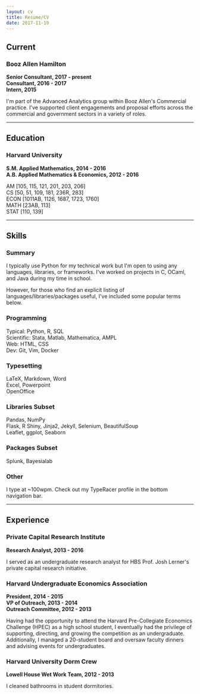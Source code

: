```yaml
---
layout: cv
title: Resume/CV
date: 2017-11-19
---
```

## Current
### Booz Allen Hamilton
**Senior Consultant, 2017 - present**
<br>
**Consultant, 2016 - 2017**
<br>
**Intern, 2015**

I'm part of the Advanced Analytics group within Booz Allen's
Commercial practice. I've supported client engagements and proposal efforts
across the commercial and government sectors in a variety of roles.

---

## Education
### Harvard University
**S.M. Applied Mathematics, 2014 - 2016**
<br>
**A.B. Applied Mathematics & Economics, 2012 - 2016**

AM [105, 115, 121, 201, 203, 206]
<br>
CS [50, 51, 109, 181, 236R, 283]
<br>
ECON [1011AB, 1126, 1687, 1723, 1760]
<br>
MATH [23AB, 113]
<br>
STAT [110, 139]

---

## Skills

### Summary
I typically use Python for my technical work but I'm open to using any
languages, libraries, or frameworks. I've worked on projects in C, OCaml, and
Java during my time in school.

However, for those who find an explicit listing of
languages/libraries/packages useful, I've included some popular terms below.

### Programming
Typical: Python, R, SQL
<br>
Scientific: Stata, Matlab, Mathematica, AMPL
<br>
Web: HTML, CSS
<br>
Dev: Git, Vim, Docker

### Typesetting
LaTeX, Markdown, Word
<br>
Excel, Powerpoint
<br>
OpenOffice

### Libraries Subset
Pandas, NumPy
<br>
Flask, R Shiny, Jinja2, Jekyll, Selenium, BeautifulSoup
<br>
Leaflet, ggplot, Seaborn

### Packages Subset
Splunk, Bayesialab

### Other
I type at ~100wpm. Check out my TypeRacer profile in the bottom navigation bar.

---

## Experience
### Private Capital Research Institute
**Research Analyst, 2013 - 2016**

I served as an undergraduate research analyst for HBS Prof. Josh Lerner's
private capital research initiative.

### Harvard Undergraduate Economics Association
**President, 2014 - 2015**
<br>
**VP of Outreach, 2013 - 2014**
<br>
**Outreach Committee, 2012 - 2013**

Having had the opportunity to attend the Harvard Pre-Collegiate Economics
Challenge (HPEC) as a high school student, I eventually had the privilege of
supporting, directing, and growing the competition as an undergraduate.
Additionally, I managed a 20-student board and oversaw faculty dinners and
advising events for undergraduates.

### Harvard University Dorm Crew
**Lowell House Wet Work Team, 2012 - 2013**

I cleaned bathrooms in student dormitories.
